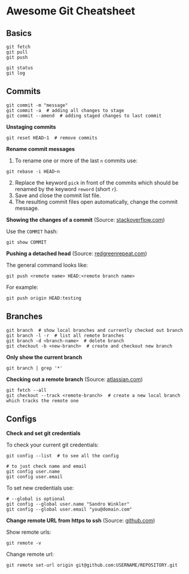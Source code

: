 # Awesome Git Cheatsheet

## Basics

```
git fetch
git pull
git push

git status
git log
```

## Commits

```
git commit -m "message"
git commit -a  # adding all changes to stage
git commit --amend  # adding staged changes to last commit
```

**Unstaging commits**

```
git reset HEAD~1  # remove commits
```

**Rename commit messages**

1. To rename one or more of the last `n` commits use:

```
git rebase -i HEAD~n
```

2. Replace the keyword `pick` in front of the commits which should be renamed by the keyword `reword` (short `r`).
3. Save and close the commit list file. 
4. The resulting commit files open automatically, change the commit message.

**Showing the changes of a commit** (Source: [stackoverflow.com](https://stackoverflow.com/questions/17563726/how-to-see-the-changes-in-a-git-commit))

Use the `COMMIT` hash:

```
git show COMMIT
```

**Pushing a detached head** (Source: [redgreenrepeat.com](http://redgreenrepeat.com/2018/06/08/how-to-push-a-detached-git-head/))

The general command looks like:

```
git push <remote name> HEAD:<remote branch name>
```

For example:

```
git push origin HEAD:testing
```

## Branches

```
git branch  # show local branches and currently checked out branch
git branch -l -r  # list all remote branches
git branch -d <branch-name>  # delete branch
git checkout -b <new-branch>  # create and checkout new branch
```

**Only show the current branch**

```
git branch | grep '*'
```

**Checking out a remote branch** (Source: [atlassian.com](https://www.atlassian.com/git/tutorials/using-branches/git-checkout))

```
git fetch --all
git checkout --track <remote-branch>  # create a new local branch which tracks the remote one
```

## Configs

**Check and set git credentials**

To check your current git credentials:

```
git config --list  # to see all the config

# to just check name and email
git config user.name
git config user.email
```

To set new credentials use:

```
# --global is optional
git config --global user.name "Sandro Winkler"
git config --global user.email "you@domain.com"
```

**Change remote URL from https to ssh** (Source: [github.com](https://help.github.com/en/github/using-git/changing-a-remotes-url))

Show remote urls:

```
git remote -v
```

Change remote url:

```
git remote set-url origin git@github.com:USERNAME/REPOSITORY.git
```

